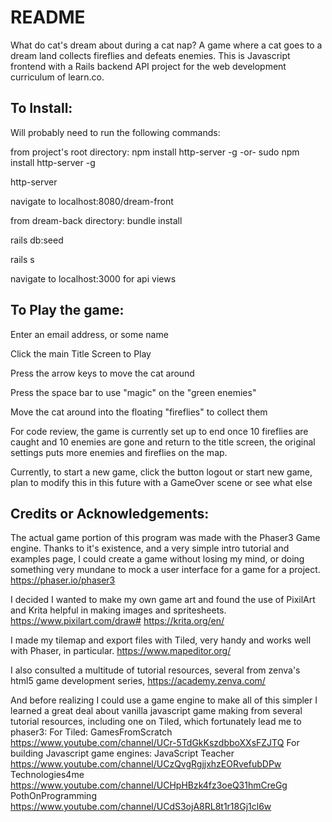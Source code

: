 # README
What do cat's dream about during a cat nap?  A game where a cat goes to a dream land collects fireflies and defeats enemies.  This is Javascript frontend with a Rails backend API project for the web development curriculum of learn.co.

## To Install:
Will probably need to run the following commands:

from project's root directory: 
npm install http-server -g
 -or-
sudo npm install http-server -g

http-server

navigate to localhost:8080/dream-front

from dream-back directory:
bundle install

rails db:seed

rails s

navigate to localhost:3000 for api views



## To Play the game:
Enter an email address, or some name

Click the main Title Screen to Play

Press the arrow keys to move the cat around

Press the space bar to use "magic" on the "green enemies"

Move the cat around into the floating "fireflies" to collect them

For code review, the game is currently set up to end once 10 fireflies are caught and 10 enemies are gone
and return to the title screen, the original settings puts more enemies and fireflies on the map.

Currently, to start a new game, click the button logout or start new game,
plan to modify this in this future with a GameOver scene or see what else



## Credits or Acknowledgements:
The actual game portion of this program was made with the Phaser3 Game engine.  Thanks to it's existence, and a very simple intro tutorial and examples page, I could create a game without losing my mind, or doing something very mundane to mock a user interface for a game for a project. https://phaser.io/phaser3

I decided I wanted to make my own game art and found the use of PixilArt and Krita helpful in making images and spritesheets. https://www.pixilart.com/draw# https://krita.org/en/

I made my tilemap and export files with Tiled, very handy and works well with Phaser, in particular. https://www.mapeditor.org/

I also consulted a multitude of tutorial resources, several from zenva's html5 game development series, https://academy.zenva.com/

And before realizing I could use a game engine to make all of this simpler I learned a great deal about vanilla javascript game making from several tutorial resources, including one on Tiled, which fortunately lead me to phaser3:
 For Tiled: 
 GamesFromScratch https://www.youtube.com/channel/UCr-5TdGkKszdbboXXsFZJTQ
 For building Javascript game engines:
 JavaScript Teacher https://www.youtube.com/channel/UCzQvgRgjjxhzEORvefubDPw
 Technologies4me https://www.youtube.com/channel/UCHpHBzk4fz3oeQ31hmCreGg
 PothOnProgramming https://www.youtube.com/channel/UCdS3ojA8RL8t1r18Gj1cl6w









